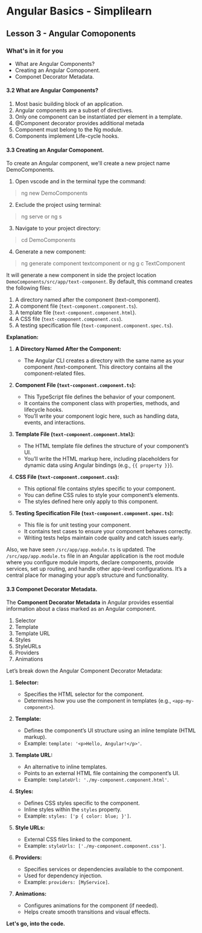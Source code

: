 # Angular Basics - Simplilearn

## Lesson 3 - Angular Comoponents
### What's in it for you
- What are Angular Components?
- Creating an Angular Comoponent.
- Componet Decorator Metadata.

#### 3.2 What are Angular Components?
1. Most basic building block of an application.
2. Angular components are a subset of directives.
3. Only one component can be instantiated per element in a template.
4. @Component decorator provides additional metada
5. Component must belong to the Ng module.
6. Components implement Life-cycle hooks.

#### 3.3 Creating an Angular Comoponent.
To create an Angular component, we'll create a new project name DemoComponents.
1. Open vscode and in the terminal type the command:
> ng new DemoComponents

2. Exclude the project using terminal:
> ng serve
or
> ng s

3. Navigate to your project directory:
> cd DemoComponents

4. Generate a new component:
> ng generate component textcomponent
or 
> ng g c TextComponent

It will generate a new component in side the project location `DemoComponents/src/app/text-component`.
By default, this command creates the following files:

 1. A directory named after the component (text-component).
 2.   A component file (`text-component.component.ts`).
 3.  A template file (`text-component.component.html`).
 4.    A CSS file (`text-component.component.css`).
 5.    A testing specification file (`text-component.component.spec.ts`).

**Explanation:**
1.  **A Directory Named After the Component:**
    
    -   The Angular CLI creates a directory with the same name as your component /text-component. This directory contains all the component-related files.
2.  **Component File (`text-component.component.ts`):**
    
    -   This TypeScript file defines the behavior of your component.
    -   It contains the component class with properties, methods, and lifecycle hooks.
    -   You’ll write your component logic here, such as handling data, events, and interactions.
3.  **Template File (`text-component.component.html`):**
    
    -   The HTML template file defines the structure of your component’s UI.
    -   You’ll write the HTML markup here, including placeholders for dynamic data using Angular bindings (e.g.,  `{{ property }}`).
4.  **CSS File (`text-component.component.css`):**
    
    -   This optional file contains styles specific to your component.
    -   You can define CSS rules to style your component’s elements.
    -   The styles defined here only apply to this component.
5.  **Testing Specification File (`text-component.component.spec.ts`):**
    
    -   This file is for unit testing your component.
    -   It contains test cases to ensure your component behaves correctly.
    -   Writing tests helps maintain code quality and catch issues early.

Also, we have seen `/src/app/app.module.ts` is updated. The `/src/app/app.module.ts` file in an Angular application is the root module where you configure module imports, declare components, provide services, set up routing, and handle other app-level configurations. It’s a central place for managing your app’s structure and functionality.

#### 3.3 Componet Decorator Metadata.
The **Component Decorator Metadata** in Angular provides essential information about a class marked as an Angular component.

 1. Selector
 2.  Template
 3.  Template URL
 4.  Styles
 5.  StyleURLs
 6.  Providers 
 7.  Animations
 
Let’s break down the Angular Component Decorator Metadata:

1.  **Selector:**
    
    -   Specifies the HTML selector for the component.
    -   Determines how you use the component in templates (e.g.,  `<app-my-component>`).
2.  **Template:**
    
    -   Defines the component’s UI structure using an inline template (HTML markup).
    -   Example:  `template: '<p>Hello, Angular!</p>'`.
3.  **Template URL:**
    
    -   An alternative to inline templates.
    -   Points to an external HTML file containing the component’s UI.
    -   Example:  `templateUrl: './my-component.component.html'`.
4.  **Styles:**
    
    -   Defines CSS styles specific to the component.
    -   Inline styles within the  `styles`  property.
    -   Example:  `styles: ['p { color: blue; }']`.
5.  **Style URLs:**
    
    -   External CSS files linked to the component.
    -   Example:  `styleUrls: ['./my-component.component.css']`.
6.  **Providers:**
    
    -   Specifies services or dependencies available to the component.
    -   Used for dependency injection.
    -   Example:  `providers: [MyService]`.
7.  **Animations:**
    
    -   Configures animations for the component (if needed).
    -   Helps create smooth transitions and visual effects.

**Let's go, into the code.**
